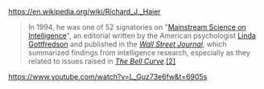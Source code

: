 
https://en.wikipedia.org/wiki/Richard_J._Haier

> In 1994, he was one of 52 signatories on "[Mainstream Science on Intelligence](https://en.wikipedia.org/wiki/Mainstream_Science_on_Intelligence "Mainstream Science on Intelligence")", an editorial written by the American psychologist [Linda Gottfredson](https://en.wikipedia.org/wiki/Linda_Gottfredson "Linda Gottfredson") and published in the _[Wall Street Journal](https://en.wikipedia.org/wiki/Wall_Street_Journal "Wall Street Journal")_, which summarized findings from intelligence research, especially as they related to issues raised in _[The Bell Curve](https://en.wikipedia.org/wiki/The_Bell_Curve "The Bell Curve")_.[[2]](https://en.wikipedia.org/wiki/Richard_J._Haier#cite_note-gottfredson-2)

https://www.youtube.com/watch?v=L_Guz73e6fw&t=6905s


